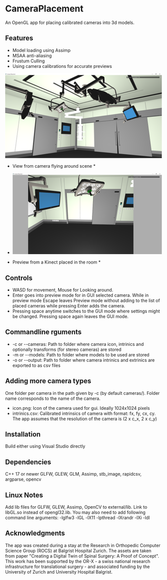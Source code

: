 # CameraPlacement
An OpenGL app for placing calibrated cameras into 3d models.

## Features
- Model loading using Assimp
- MSAA anti-aliasing
- Frustum Culling
- Using camera calibrations for accurate previews

![Render](https://github.com/Klark007/CameraPlacement/blob/main/Render.PNG)
* View from camera flying around scene *

* ![Render](https://github.com/Klark007/CameraPlacement/blob/main/Preview.PNG)
* Preview from a Kinect placed in the room *

## Controls
- WASD for movement, Mouse for Looking around.
- Enter goes into preview mode for in GUI selected camera. While in preview mode Escape leaves Preview mode without adding to the list of placed cameras while pressing Enter adds the camera.
- Pressing space anytime switches to the GUI mode where settings might be changed. Pressing space again leaves the GUI mode.

## Commandline rguments
- -c or --cameras: Path to folder where camera icon, intrinics and optionally transforms (for stereo cameras) are stored
- -m or --models: Path to folder where models to be used are stored
- -o or --output: Path to folder where camera intrinics and extrinics are exported to as csv files

## Adding more camera types
One folder per camera in the path given by -c (by default cameras/). Folder name corresponds to the name of the camera.
- icon.png: Icon of the camera used for gui. Ideally 1024x1024 pixels
- intrinics.csv: Calibrated intrinsics of camera with format: fx, fy, cx, cy. The app assumes that the resolution of the camera is (2 x c_x, 2 x c_y)

## Installation
Build either using Visual Studio directly

## Dependencies

C++ 17 or newer
GLFW, GLEW, GLM, Assimp, stb_image, rapidcsv, argparse, opencv

## Linux Notes
Add lib files for GLFW, GLEW, Assimp, OpenCV to external/lib. Link to libGL.so instead of opengl32.lib. You may also need to add following command line arguments: -lglfw3 -lGL -lX11 -lpthread -lXrandr -lXi -ldl

## Acknowledgments
The app was created during a stay at the Research in Orthopedic Computer Science Group (ROCS) at Balgrist Hospital Zurich. The assets are taken from paper "Creating a Digital Twin of Spinal Surgery: A Proof of Concept".
This work has been supported by the OR-X - a swiss national research infrastructure for translational surgery - and associated funding by the University of Zurich and University Hospital Balgrist.